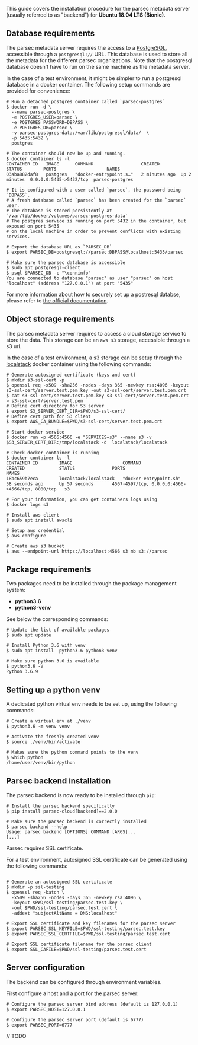 
This guide covers the installation procedure for the parsec metadata server (usually referred to as "backend")  for **Ubuntu 18.04 LTS (Bionic)**.


Database requirements
---------------------

The parsec metadata server requires the access to a [PostgreSQL](https://www.postgresql.org/), accessible through a `postgresql://` URL. This database is used to store all the metadata for the different parsec organizations. Note that the postgresql database doesn't have to run on the same machine as the metadata server.

In the case of a test environment, it might be simpler to run a postgresql database in a docker container. The following setup commands are provided for convenience:
```shell
# Run a detached postgres container called `parsec-postgres`
$ docker run -d \
  --name parsec-postgres \
  -e POSTGRES_USER=parsec \
  -e POSTGRES_PASSWORD=DBPASS \
  -e POSTGRES_DB=parsec \
  -v parsec-postgres-data:/var/lib/postgresql/data/  \
  -p 5435:5432 \
  postgres

# The container should now be up and running.
$ docker container ls -l
CONTAINER ID   IMAGE      COMMAND                  CREATED        STATUS        PORTS                   NAMES
03aba882daf8   postgres   "docker-entrypoint.s…"   2 minutes ago  Up 2 minutes  0.0.0.0:5435->5432/tcp  parsec-postgres

# It is configured with a user called `parsec`, the password being `DBPASS`.
# A fresh database called `parsec` has been created for the `parsec` user.
# The database is stored persistently at `/var/lib/docker/volumes/parsec-postgres-data`
# The postgres service is running on port 5432 in the container, but exposed on port 5435
# on the local machine in order to prevent conflicts with existing services.

# Export the database URL as `PARSEC_DB`
$ export PARSEC_DB=postgresql://parsec:DBPASS@localhost:5435/parsec

# Make sure the parsec database is accessible
$ sudo apt postgresql-client
$ psql $PARSEC_DB -c "\conninfo"
You are connected to database "parsec" as user "parsec" on host "localhost" (address "127.0.0.1") at port "5435"
```

For more information about how to securely set up a postresql databse, please refer to [the official documentation](https://www.postgresql.org/docs/).


Object storage requirements
---------------------------
The parsec metadata server requires to access a cloud storage service to store the data. This storage can be an `aws s3` storage, accessible through a s3 url.

In the case of a test environment, a s3 storage can be setup through the [localstack](https://github.com/localstack/localstack) docker container using the following commands:
```shell
# Generate autosigned certificate (keys and cert)
$ mkdir s3-ssl-cert -p
$ openssl req -x509 -sha256 -nodes -days 365 -newkey rsa:4096 -keyout s3-ssl-cert/server.test.pem.key -out s3-ssl-cert/server.test.pem.crt
$ cat s3-ssl-cert/server.test.pem.key s3-ssl-cert/server.test.pem.crt > s3-ssl-cert/server.test.pem
# Define cert directory for S3 server
$ export S3_SERVER_CERT_DIR=$PWD/s3-ssl-cert/
# Define cert path for S3 client
$ export AWS_CA_BUNDLE=$PWD/s3-ssl-cert/server.test.pem.crt

# Start docker service
$ docker run -p 4566:4566 -e "SERVICES=s3" --name s3 -v $S3_SERVER_CERT_DIR:/tmp/localstack -d  localstack/localstack

# Check docker container is running
$ docker container ls -l
CONTAINER ID        IMAGE                   COMMAND                  CREATED             STATUS              PORTS                                             NAMES
18bc659b7eca        localstack/localstack   "docker-entrypoint.sh"   58 seconds ago      Up 57 seconds       4567-4597/tcp, 0.0.0.0:4566->4566/tcp, 8080/tcp   s3

# For your information, you can get containers logs using 
$ docker logs s3

# Install aws client
$ sudo apt install awscli

# Setup aws credential 
$ aws configure

# Create aws s3 bucket
$ aws --endpoint-url https://localhost:4566 s3 mb s3://parsec
```

Package requirements
--------------------

Two packages need to be installed through the package management system:
 - **python3.6**
 - **python3-venv**

 See below the corresponding commands:

```shell
# Update the list of available packages
$ sudo apt update

# Install Python 3.6 with venv
$ sudo apt install  python3.6 python3-venv

# Make sure python 3.6 is available
$ python3.6 -V
Python 3.6.9
```

Setting up a python venv
------------------------

A dedicated python virtual env needs to be set up, using the following commands:

```shell
# Create a virtual env at ./venv
$ python3.6 -m venv venv

# Activate the freshly created venv
$ source ./venv/bin/activate

# Makes sure the python command points to the venv
$ which python
/home/user/venv/bin/python
```

Parsec backend installation
---------------------------

The parsec backend is now ready to be installed through `pip`:

```shell
# Install the parsec backend specifically
$ pip install parsec-cloud[backend]==2.0.0

# Make sure the parsec backend is correctly installed
$ parsec backend --help
Usage: parsec backend [OPTIONS] COMMAND [ARGS]...
[...]
```
Parsec requires SSL certificate. 

For a test environment, autosigned SSL certificate can be generated using the following commands:
```shell

# Generate an autosigned SSL certificate
$ mkdir -p ssl-testing
$ openssl req -batch \
  -x509 -sha256 -nodes -days 365 -newkey rsa:4096 \
  -keyout $PWD/ssl-testing/parsec.test.key \
  -out $PWD/ssl-testing/parsec.test.cert \
  -addext "subjectAltName = DNS:localhost"

# Export SSL certificate and key filenames for the parsec server
$ export PARSEC_SSL_KEYFILE=$PWD/ssl-testing/parsec.test.key
$ export PARSEC_SSL_CERTFILE=$PWD/ssl-testing/parsec.test.cert

# Export SSL certificate filename for the parsec client
$ export SSL_CAFILE=$PWD/ssl-testing/parsec.test.cert
```

Server configuration
--------------------

The backend can be configured through environment variables.

First configure a host and a port for the parsec server:

```shell
# Configure the parsec server bind address (default is 127.0.0.1)
$ export PARSEC_HOST=127.0.0.1

# Configure the parsec server port (default is 6777)
$ export PARSEC_PORT=6777
```

// TODO
